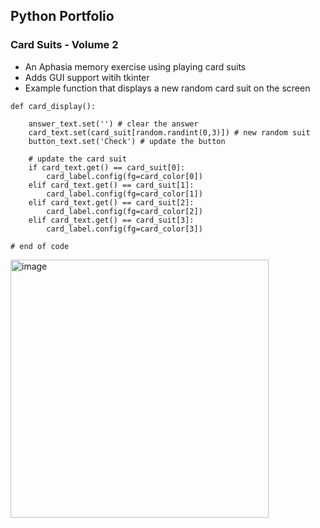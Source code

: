 ## Python Portfolio

### Card Suits - Volume 2
+ An Aphasia memory exercise using playing card suits
+ Adds GUI support witih tkinter
+ Example function that displays a new random card suit on the screen
```
def card_display():

	answer_text.set('') # clear the answer
	card_text.set(card_suit[random.randint(0,3)]) # new random suit
	button_text.set('Check') # update the button

	# update the card suit
	if card_text.get() == card_suit[0]:
		card_label.config(fg=card_color[0])
	elif card_text.get() == card_suit[1]:
		card_label.config(fg=card_color[1])
	elif card_text.get() == card_suit[2]:
		card_label.config(fg=card_color[2])
	elif card_text.get() == card_suit[3]:
		card_label.config(fg=card_color[3])

# end of code
```
<img width="413" alt="image" src="https://github.com/user-attachments/assets/e5b657f0-ec74-497d-9361-48ff5de3212e">

